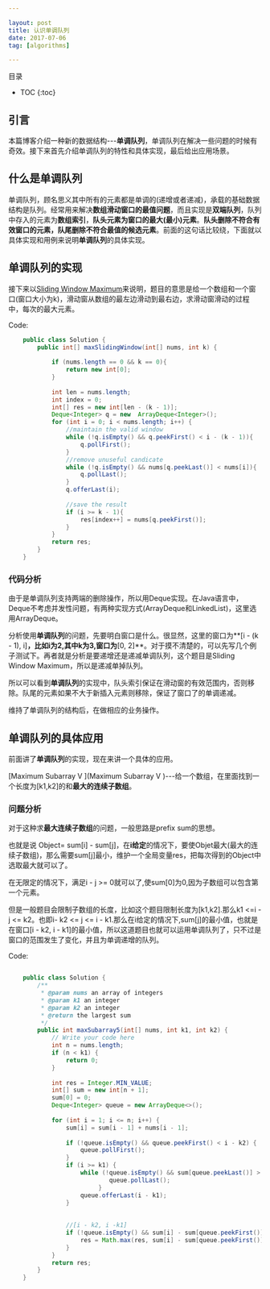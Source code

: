 ```yaml
---

layout: post
title: 认识单调队列
date: 2017-07-06
tag: [algorithms]

---
```



目录

* TOC 
{:toc}

## 引言

本篇博客介绍一种新的数据结构---**单调队列**，单调队列在解决一些问题的时候有奇效。接下来首先介绍单调队列的特性和具体实现，最后给出应用场景。

## 什么是单调队列

单调队列，顾名思义其中所有的元素都是单调的(递增或者递减)，承载的基础数据结构是队列。经常用来解决**数组滑动窗口的最值问题**，而且实现是**双端队列**，队列中存入的元素为**数组索引**，**队头元素为窗口的最大(最小)元素**。**队头删除不符合有效窗口的元素，队尾删除不符合最值的候选元素**。前面的这句话比较绕，下面就以具体实现和用例来说明**单调队列**的具体实现。

## 单调队列的实现

接下来以[Sliding Window Maximum](https://leetcode.com/problems/sliding-window-maximum/#/description)来说明，题目的意思是给一个数组和一个窗口(窗口大小为k)，滑动窗从数组的最左边滑动到最右边，求滑动窗滑动的过程中，每次的最大元素。

Code:

```java
	public class Solution {
		public int[] maxSlidingWindow(int[] nums, int k) {
		    
		    if (nums.length == 0 && k == 0){
		        return new int[0];
		    }
		  
		    int len = nums.length;
		    int index = 0;
		    int[] res = new int[len - (k - 1)];
		    Deque<Integer> q = new  ArrayDeque<Integer>();
		    for (int i = 0; i < nums.length; i++) {
		        //maintain the valid window
		        while (!q.isEmpty() && q.peekFirst() < i - (k - 1)){
		            q.pollFirst();
		        }
		        //remove unuseful candicate
		        while (!q.isEmpty() && nums[q.peekLast()] < nums[i]){
		            q.pollLast();
		        }
		        q.offerLast(i);
		        
		        //save the result
		        if (i >= k - 1){
		            res[index++] = nums[q.peekFirst()];
		        }
		    }
		    return res;
		}
	}

```

### 代码分析
由于是单调队列支持两端的删除操作，所以用Deque实现。在Java语言中，Deque不考虑并发性问题，有两种实现方式(ArrayDeque和LinkedList)，这里选用ArrayDeque。

分析使用**单调队列**的问题，先要明白窗口是什么。很显然，这里的窗口为**[i - (k - 1), i]**，比如i为2,其中k为3,窗口为**[0, 2]**。对于摸不清楚的，可以先写几个例子测试下。再者就是分析是要递增还是递减单调队列，这个题目是Sliding Window Maximum，所以是递减单掉队列。

所以可以看到**单调队列**的实现中，队头索引保证在滑动窗的有效范围内，否则移除。队尾的元素如果不大于新插入元素则移除，保证了窗口了的单调递减。

维持了单调队列的结构后，在做相应的业务操作。


## 单调队列的具体应用

前面讲了**单调队列**的实现，现在来讲一个具体的应用。

[Maximum Subarray V ](Maximum Subarray V )---给一个数组，在里面找到一个长度为[k1,k2]的和**最大的连续子数组**。

### 问题分析

对于这种求**最大连续子数组**的问题，一般思路是prefix sum的思想。

也就是说 Object= sum[i] - sum[j]，在**i给定**的情况下，要使Objet最大(最大的连续子数组)，那么需要sum[j]最小，维护一个全局变量res，把每次得到的Object中选取最大就可以了。


在无限定的情况下，满足i - j >= 0就可以了,使sum[0]为0,因为子数组可以包含第一个元素。

但是一般题目会限制子数组的长度，比如这个题目限制长度为[k1,k2].那么k1 <=i - j <= k2。也即i- k2 <= j <= i - k1.那么在i给定的情况下,sum[j]的最小值，也就是在窗口[i - k2, i - k1]的最小值，所以这道题目也就可以运用单调队列了，只不过是窗口的范围发生了变化，并且为单调递增的队列。

Code:

```java

	public class Solution {
		/**
		 * @param nums an array of integers
		 * @param k1 an integer
		 * @param k2 an integer
		 * @return the largest sum
		 */
		public int maxSubarray5(int[] nums, int k1, int k2) {
		    // Write your code here
		    int n = nums.length;
		    if (n < k1) {
		        return 0;
		    }
		    
		    int res = Integer.MIN_VALUE;
		    int[] sum = new int[n + 1];
		    sum[0] = 0;
		    Deque<Integer> queue = new ArrayDeque<>();
		    
		    for (int i = 1; i <= n; i++) {
		        sum[i] = sum[i - 1] + nums[i - 1];
		        
		        if (!queue.isEmpty() && queue.peekFirst() < i - k2) {
		            queue.pollFirst();
		        }
		        if (i >= k1) {
		            while (!queue.isEmpty() && sum[queue.peekLast()] > sum[i - k1]) {
		                    queue.pollLast();
		                 }
		            queue.offerLast(i - k1);
		        }
		       
		        
		        //[i - k2, i -k1]
		        if (!queue.isEmpty() && sum[i] - sum[queue.peekFirst()] > res) {
		            res = Math.max(res, sum[i] - sum[queue.peekFirst()]);
		        }
		    }
		    return res;
		}
	}

```











